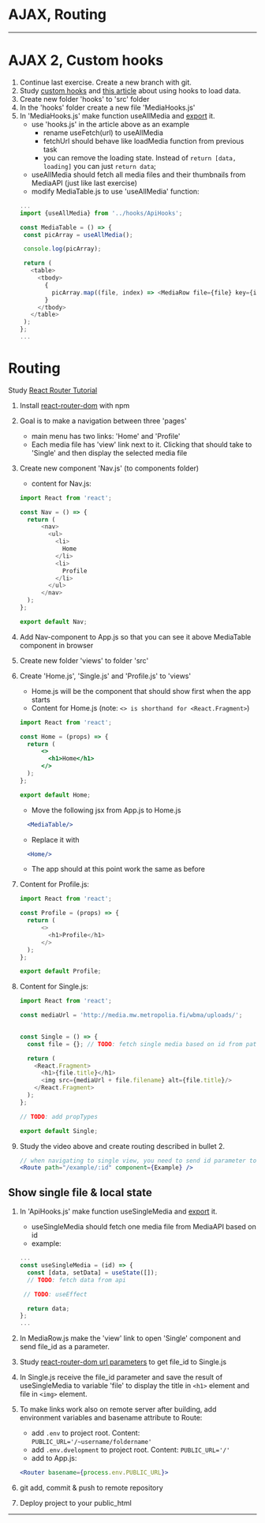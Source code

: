 # AJAX, Routing

---

# AJAX 2, Custom hooks

1. Continue last exercise. Create a new branch with git.
1. Study [custom hooks](https://reactjs.org/docs/hooks-custom.html) and [this article](https://medium.com/@cwlsn/how-to-fetch-data-with-react-hooks-in-a-minute-e0f9a15a44d6) about using hooks to load data.
1. Create new folder 'hooks' to 'src' folder
1. In the 'hooks' folder create a new file 'MediaHooks.js'
1. In 'MediaHooks.js' make function useAllMedia and [export](https://developer.mozilla.org/en-US/docs/Web/JavaScript/Reference/Statements/export) it.
    - use 'hooks.js' in the article above as an example
       - rename useFetch(url) to useAllMedia
       - fetchUrl should behave like loadMedia function from previous task
       - you can remove the loading state. Instead of `return [data, loading]` you can just `return data`; 
    - useAllMedia should fetch all media files and their thumbnails from MediaAPI (just like last exercise)
    - modify MediaTable.js to use 'useAllMedia' function:
    ```javascript
    ...
   import {useAllMedia} from '../hooks/ApiHooks';
   
   const MediaTable = () => {
     const picArray = useAllMedia();
   
     console.log(picArray);
   
     return (
       <table>
         <tbody>
           {
             picArray.map((file, index) => <MediaRow file={file} key={index}/>)
           }
         </tbody>
       </table>
     );
   };
    ...
    ```

# Routing 

Study [React Router Tutorial](https://www.youtube.com/watch?v=Law7wfdg_ls)

1. Install [react-router-dom](https://reacttraining.com/react-router/web/guides/quick-start) with npm
1. Goal is to make a navigation between three 'pages'
    * main menu has two links: 'Home' and 'Profile'
    * Each media file has 'view' link next to it. Clicking that should take to 'Single' and then display the selected media file
1. Create new component 'Nav.js' (to components folder)
    * content for Nav.js:
    ```javascript
    import React from 'react';
    
    const Nav = () => {
      return (
          <nav>
            <ul>
              <li>
                Home
              </li>
              <li>
                Profile
              </li>
            </ul>
          </nav>
      );
    };
    
    export default Nav;
    ```
1. Add Nav-component to App.js so that you can see it above MediaTable component in browser
1. Create new folder 'views' to folder 'src'
1. Create 'Home.js', 'Single.js' and 'Profile.js' to 'views'
    * Home.js will be the component that should show first when the app starts
    * Content for Home.js (note: `<> is shorthand for <React.Fragment>`)
    ```jsx harmony
    import React from 'react';
    
    const Home = (props) => {
      return (
          <>
            <h1>Home</h1>
          </>
      );
    };
    
    export default Home;
    ```
 
    * Move the following jsx from App.js to Home.js
    ```jsx harmony
      <MediaTable/>
    ```
    * Replace it with
    ```jsx harmony
      <Home/>
    ``` 
    * The app should at this point work the same as before
1. Content for Profile.js:
    ```javascript
    import React from 'react';
    
    const Profile = (props) => {
      return (
          <>
            <h1>Profile</h1>
          </>
      );
    };
    
    export default Profile;
    ```
1. Content for Single.js:
   ```javascript
   import React from 'react';
   
   const mediaUrl = 'http://media.mw.metropolia.fi/wbma/uploads/';
        
   
   const Single = () => {
     const file = {}; // TODO: fetch single media based on id from path parameter
   
     return (
       <React.Fragment>
         <h1>{file.title}</h1>
         <img src={mediaUrl + file.filename} alt={file.title}/>
       </React.Fragment>
     );
   };
   
   // TODO: add propTypes
   
   export default Single;

   ```
1. Study the video above and create routing described in bullet 2.
    ```jsx harmony
    // when navigating to single view, you need to send id parameter to define which media to show
    <Route path="/example/:id" component={Example} />
    ```
   
## Show single file & local state
  
1. In 'ApiHooks.js' make function useSingleMedia and [export](https://developer.mozilla.org/en-US/docs/Web/JavaScript/Reference/Statements/export) it.
    - useSingleMedia should fetch one media file from MediaAPI based on id
    * example: 
    ```javascript
    ...
    const useSingleMedia = (id) => {
      const [data, setData] = useState([]);
      // TODO: fetch data from api
    
     // TODO: useEffect
    
      return data;
    };
    ...
    ```
1. In MediaRow.js make the 'view' link to open 'Single' component and send file_id as a parameter.

1. Study [react-router-dom url parameters](https://tylermcginnis.com/react-router-url-parameters/) to get file_id to Single.js
1. In Single.js receive the file_id parameter and save the result of useSingleMedia to variable 'file' to display the title in `<h1>` element and file in `<img>` element.
1. To make links work also on remote server after building, add environment variables and basename attribute to Route:
   - add `.env` to project root. Content: `PUBLIC_URL='/~username/foldername'`
   - add `.env.dvelopment` to project root. Content: `PUBLIC_URL='/'`
   - add to App.js:
    ```jsx harmony
    <Router basename={process.env.PUBLIC_URL}>
    ```
1. git add, commit & push to remote repository
1. Deploy project to your public_html 

---

